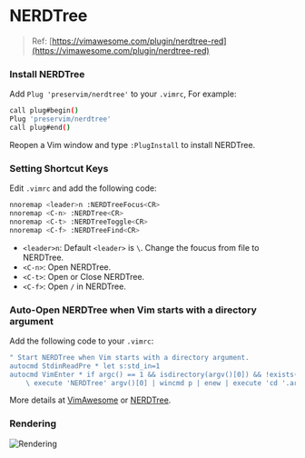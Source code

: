 # NERDTree

> Ref: [https://vimawesome.com/plugin/nerdtree-red](https://vimawesome.com/plugin/nerdtree-red)

### Install NERDTree

Add `Plug 'preservim/nerdtree'` to your `.vimrc`, For example:

```bash
call plug#begin()
Plug 'preservim/nerdtree'
call plug#end()
```

Reopen a Vim window and type `:PlugInstall` to install NERDTree.

### Setting Shortcut Keys

Edit `.vimrc` and add the following code:

```bash
nnoremap <leader>n :NERDTreeFocus<CR>
nnoremap <C-n> :NERDTree<CR>
nnoremap <C-t> :NERDTreeToggle<CR>
nnoremap <C-f> :NERDTreeFind<CR>
```

- `<leader>n`: Default `<leader>` is `\`. Change the foucus from file to NERDTree.
- `<C-n>`: Open NERDTree.
- `<C-t>`: Open or Close NERDTree.
- `<C-f>`: Open `/` in NERDTree.

### Auto-Open NERDTree when Vim starts with a directory argument

Add the following code to your `.vimrc`:

```bash
" Start NERDTree when Vim starts with a directory argument.
autocmd StdinReadPre * let s:std_in=1
autocmd VimEnter * if argc() == 1 && isdirectory(argv()[0]) && !exists('s:std_in') |
    \ execute 'NERDTree' argv()[0] | wincmd p | enew | execute 'cd '.argv()[0] | endif
```

More details at [VimAwesome](https://vimawesome.com/plugin/nerdtree-red) or [NERDTree](https://github.com/preservim/nerdtree).

### Rendering

![Rendering](https://github.com/preservim/nerdtree/raw/master/screenshot.png)
